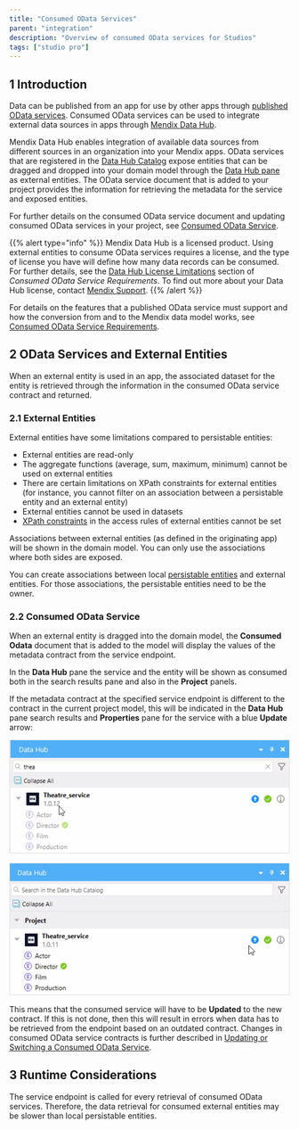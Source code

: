 ```yaml
---
title: "Consumed OData Services"
parent: "integration"
description: "Overview of consumed OData services for Studios"
tags: ["studio pro"]
---
```


## 1 Introduction

Data can be published from an app for use by other apps through [published OData services](published-odata-services). Consumed OData services can be used to integrate external data sources in apps through [Mendix Data Hub](/data-hub/). 

Mendix Data Hub enables integration of available data sources from different sources in an organization into your Mendix apps.  OData services that are registered in the [Data Hub Catalog](/data-hub/data-hub-catalog/) expose entities that can be dragged and dropped into your domain model through the [Data Hub pane](data-hub-pane) as external entities. The OData service document that is added to your project provides the information for retrieving the metadata for the service and exposed entities.

For further details on the consumed OData service document and updating consumed OData services in your project, see [Consumed OData Service](consumed-odata-service).

{{% alert type="info" %}}
Mendix Data Hub is a licensed product. Using external entities to consume OData services requires a license, and the type of license you have will define how many data records can be consumed.  For further details, see the [Data Hub License Limitations](consumed-odata-service-requirements#license-limitations) section of *Consumed OData Service Requirements*. To find out more about your Data Hub license, contact [Mendix Support](https://support.mendix.com).
{{% /alert %}}

For details on the features that a published OData service must support and how the conversion from and to the Mendix data model works, see [Consumed OData Service Requirements](consumed-odata-service-requirements).

## 2 OData Services and External Entities

When an external entity is used in an app, the associated dataset for the entity is retrieved through the information in the consumed OData service contract and returned. 

### 2.1 External Entities

External entities have some limitations compared to persistable entities:

* External entities are read-only
* The aggregate functions (average, sum, maximum, minimum) cannot be used on external entities
* There are certain limitations on XPath constraints for external entities (for instance, you cannot filter on an association between a persistable entity and an external entity)
* External entities cannot be used in datasets
* [XPath constraints](/refguide8/xpath-constraints) in the access rules of external entities cannot be set

Associations between external entities (as defined in the originating app) will be shown in the domain model. You can only use the associations where both sides are exposed.

You can create associations between local [persistable entities](persistability#persistable) and external entities. For those associations, the persistable entities need to be the owner.

### 2.2 Consumed OData Service

When an external entity is dragged into the domain model, the  **Consumed Odata** document that is added to the model will display the values of the metadata contract from the service endpoint.

In the **Data Hub** pane the service and the entity will be shown as consumed both in the search results pane and also in the **Project** panels. 

If the metadata contract at the specified service endpoint is different to the contract in the current project model, this will be indicated in the **Data Hub** pane search results and  **Properties** pane for the service with a blue **Update** arrow: 

![Data Hub Pane update](attachments/data-hub-pane/data-hub-pane-update.png)

![update service project-pane](attachments/consumed-odata-service/project-pane-update-available.png)

This means that the consumed service will have to be **Updated** to the new contract. If this is not done, then this will result in errors when data has to be retrieved from the endpoint based on an outdated contract. Changes in consumed OData service contracts is further described in [Updating or Switching a Consumed OData Service](consumed-odata-service#updating).

## 3 Runtime Considerations

The service endpoint is called for every retrieval of consumed OData services. Therefore, the data retrieval for consumed external entities may be slower than local persistable entities.
